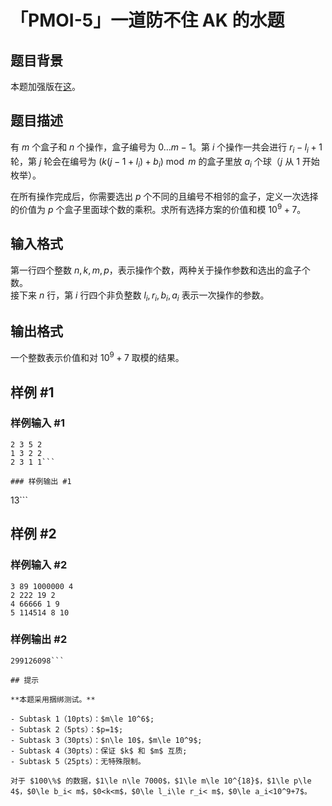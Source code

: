 # 「PMOI-5」一道防不住 AK 的水题

## 题目背景

本题加强版在[这](https://www.luogu.com.cn/problem/U203487)。

## 题目描述

有 $m$ 个盒子和 $n$ 个操作，盒子编号为 $0\dots m-1$。第 $i$ 个操作一共会进行 $r_i-l_i+1$ 轮，第 $j$ 轮会在编号为 $(k(j-1+l_i)+b_i)\bmod m$ 的盒子里放 $a_i$ 个球（$j$ 从 $1$ 开始枚举）。

在所有操作完成后，你需要选出 $p$ 个不同的且编号不相邻的盒子，定义一次选择的价值为 $p$ 个盒子里面球个数的乘积。求所有选择方案的价值和模 $10^9+7$。

## 输入格式

第一行四个整数 $n,k,m,p$，表示操作个数，两种关于操作参数和选出的盒子个数。  
接下来 $n$ 行，第 $i$ 行四个非负整数 $l_i,r_i,b_i,a_i$ 表示一次操作的参数。

## 输出格式

一个整数表示价值和对 $10^9+7$ 取模的结果。

## 样例 #1

### 样例输入 #1
```
2 3 5 2
1 3 2 2
2 3 1 1```

### 样例输出 #1

```
13```

## 样例 #2

### 样例输入 #2
```
3 89 1000000 4
2 222 19 2
4 66666 1 9
5 114514 8 10
```

### 样例输出 #2

```
299126098```

## 提示

**本题采用捆绑测试。**

- Subtask 1（10pts）：$m\le 10^6$;
- Subtask 2（5pts）：$p=1$;
- Subtask 3（30pts）：$n\le 10$，$m\le 10^9$;
- Subtask 4（30pts）：保证 $k$ 和 $m$ 互质;
- Subtask 5（25pts）：无特殊限制。

对于 $100\%$ 的数据，$1\le n\le 7000$，$1\le m\le 10^{18}$，$1\le p\le 4$，$0\le b_i< m$，$0<k<m$，$0\le l_i\le r_i< m$，$0\le a_i<10^9+7$。
